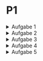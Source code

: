# P1
<details>
<summary>Aufgabe 1</summary>

### Strategien für Temperaturwerte

In der ersten Aufgabe legen Sie unterschiedliche Strategien an, um Temperaturwerte zu erhalten.

a) Definieren Sie eine Schnittstelle Sensor, welche die Methode getTemperature(): Double
besitzt. Über diese Methode liefert ein Sensor eine bestimmte Temperatur zurück. Dieser Typ
ist unsere (abstrakte) Strategie.

b) Es soll mehrere konkrete Strategien geben, die die Schnittstelle Sensor implementieren und
Temperaturwerte liefern. Die Strategien unterscheiden sich in dem Algorithmus, nach dem die
Temperaturwerte geliefert werden:

+ RandomSensor: liefert zufällige Temperaturwerte innerhalb eines Wertebereichs. Der Werte-
bereich wird über die beiden Eigenschaften min und max vom Typ Double festgelegt. Die
beiden Eigenschaften werden im Konstruktor übergeben.
+ ConstantSensor: liefert immer eine konstante Temperatur. Hierfür wird der im Konstruktor
übergebene Temperaturwert verwendet.
+ IncreasingSensor: liefert einen linear steigenden Temperaturverlauf. Hierfür wird zunächst
eine Starttemperatur im Konstruktor übergeben. Diese Temperatur wird bei jedem Zugriff
um 0.5 Grad erhöht.
+ RealWorldSensor: liefert die echte Temperatur für eine bestimmte Umgebung. Der Klas-
se werden zunächst die Koordinaten für einen Ort übergeben (Latitude und Longitude).
Bei jedem Zugriff auf getTemperature wird eine öffentliche Schnitstelle (API) angespro-
chen, die die aktuelle Temperatur für die Koordinaten zurückgibt. Die vollständige Im-
plementierung sollen Sie sich hieraus kopieren: https://gist.github.com/alexdobry/
d192b9daf218a00678f5e6709a263f27. Schauen Sie sich die Implementierung an und ver-
suchen Sie diese nachzuvollziehen.
+ Bonus SinusoidalSensor: liefert einen sinusförmigen Temperaturverlauf. Informieren Sie
sich hierfür über harmonische Schwingungen bzw. Sinusschwingungen. Als Parameter be-
nötigen Sie die Amplitude, Frequenz und Phasenverschiebung (Veränderung über Zeit).

Testen Sie alle Sensoren, indem Sie diese instanziieren und die getTemperature-Methode in
einer Schleife aufrufen. Spielen Sie auch mit den Koordinaten des RealWorldSenor herum:
```
fun main () {
val randomSensor = RandomSensor (min = 2.0, max = 8.0) // liefert
zufällige Temperaturen zwischen 2.0 und 8.0 Grad
repeat (3) {
println ("Random Sensor ${ randomSensor . getTemperature ()}")
}
val constantSensor = ConstantSensor (temp = 21.5) // liefert jedes Mal
21.5 Grad
repeat (3) {
println (" Constant Sensor : ${ constantSensor . getTemperature ()}")
}
val increasingSensor = IncreasingSensor ( startTemp = 15.0) // fängt bei
15 Grad an und erhöht jedes mal die Temperatur um 0.5 Grad
repeat (3) {
println (" Increasing Sensor ${ increasingSensor . getTemperature ()}")
}
val realWorldSenor = RealWorldSenor (51.023080 , 7.562183) //
Koordinaten für den Campus Gummersbach
println ("Real World Sensor ")
println (" Gummersbach : ${ realWorldSenor . getTemperature ()}")
// Koordinaten für Köln
realWorldSenor .lat = 50.941319
realWorldSenor .long = 6.958210
println ("Köln: ${ realWorldSenor . getTemperature ()}")
}
```
Die Konsolenausgabe kann beispielsweise so aussehen:
> Random Sensor: 6.496897428041999\
> Random Sensor: 3.5319770622098154\
> Random Sensor: 7.782588831959013\
> Constant Sensor: 21.5\
> Constant Sensor: 21.5\
> Constant Sensor: 21.5\
> Increasing Sensor: 15.5\
> Increasing Sensor: 16.0\
> Increasing Sensor: 16.5\
> Gummersbach : 2.6\
> Köln: 6.8

</details>

<details>
<summary>Aufgabe 2</summary>

### Strategien verwenden
In dieser Aufgabe sollen die ersten Vorteile der Strategie ersichtlich werden. Hierfür benötigen
wir einen Client, der die Strategie verwendet.

a) Schreiben Sie eine Klasse Thermometer, die einen Sensor im Konstruktor entgegennimmt.
Diese Variable sollte veränderlich sein, damit Sie die Strategie später austauschen können.
Implementieren Sie die Methode ```measure(times: Int)```, welche die repeat-Funktion verwendet,
um times Mal die Temperatur vom Sensor abzufragen (siehe main Funktion der letzten Seite
für die Verwendung von repeat).

b) Erzeugen Sie ein Thermometer in der main Funktion. Übergeben Sie dem Thermometer
eine der in Aufgabe 1 definierten Strategien. Rufen Sie jeweils die measure Methode auf und
schauen Sie sich die Ausgaben in der Konsole an. Überprüfen Sie, ob die ausgegebenen Werte
der Implementierung der Strategie entsprechen.
Beispielhafte Verwendung:
```
fun main () {
// Thermometer mit erster Strategie initialisieren
val thermometer = Thermometer (sensor = RandomSensor (2.0 , 8.0))
thermometer . measure (10)
}
```
c) Nach dem Aufruf der measure Funktion: Ändern Sie die Strategie des Thermometers auf
eine andere Strategie. Rufen Sie erneut die measure Methode auf und schauen Sie sich die
Ausgaben in der Konsole an. Nun sollten die ausgegebenen Werte der Implementierung der
anderen Strategie entsprechen.
Beispielhafte Verwendung:
```
fun main () {
// Code von oben ...
// Strategie wechseln
thermometer .sensor = IncreasingSensor ( startTemp = 15.0)
thermometer . measure (10)
}
```

d) Welchen Vorteil bringt die Strategie für dieses Beispiel?

A:

e) Inwiefern wird das objektorientierte Design Prinzip “encapsulate what varies” erfüllt? Was
unterscheidet sich? Was bleibt gleich?

A:

f) Zeichnen Sie das allgemeine Strukturdiagramm für den bisherigen Code.
![A2Diagram.png](Images/A2Diagram.png)

</details>

<details>
<summary>Aufgabe 3</summary>

### Sensoren dekorieren

In dieser Aufgabe sollen die Strategien aus Aufgabe 1 um weitere Funktionalitäten erweitert
werden.

a) Implementieren Sie die folgenden Dekorierer:

+ SensorLogger: Schreibt bei jeder Temperaturabfrage den aktuellen Wert auf die Konsole.
Kostenausgaben sollen ausschließlich über diesen Dekorierer erfolgen. Entfernen Sie alle
anderen Ausgaben.
+ RoundValues: Rundet die Temperatur auf ganze Zahlen. So wird beispielsweise 19.4 zu 19.0
gerundet.
+ FahrenheitSensor: Rechnet den Temperaturwert von Celsius in Fahrenheit um.

b) Testen Sie jetzt die Dekorierer, indem Sie folgende Aufgaben erledigen:
+ Erzeugen Sie einen Sensor, welcher zufällige Temperaturen zwischen 2.0 und 5.0 rundet
und diese auf der Konsole ausgibt.
+ Erzeugen Sie einen Sensor, welcher linear aufsteigende Temperaturen ab 20.0 Grad Celsius
in Fahrenheit umrechnet, diese danach rundet und anschließend auf der Konsole ausgibt.
+ Erzeugen Sie einen Sensor, der das gleiche wie in der Aufgabe davor macht, aber zusätzlich
die Temperatur in Celsius ausgibt, bevor in Fahrenheit umgerechnet wird.

Verwenden Sie diese dekorierten Sensoren in Ihrer main Funktion. Da Sie jeweils den SensorLogger
verwenden, müssten Sie die dekorierten Ergebnisse auf der Konsole sehen. Überprüfen Sie diese
Konsolenausgaben.

c) Ist die Reihenfolge beim Dekorieren relevant? Begründen Sie Ihre Antwort, indem Sie
prüfen, ob es einen Unterschied zwischen
```
val t1 = Thermometer(SensorLogger(RoundValues(RandomSensor(2.0, 5.0)))) und
val t2 = Thermometer(RoundValues(SensorLogger(RandomSensor(2.0, 5.0)))) gibt.
```

A:

d) Was für Vorteile bringt der Dekorierer? Hätte das alles auch mit weiteren Strategien funk-
tioniert? Wenn nein, was wäre das Problem gewesen?

A:

e) Was ist der grundsätzliche Unterschied zwischen einem Dekorierer und einer Strategie?
Wann wird was verwendet?

A:

f) Welche objektorientierten Design Prinzipien werden vom Dekorierer Muster erfüllt? Be-
gründen Sie Ihre Antwort.

A:

g) Erweitern Sie ihr allgemeines Strukturdiagramm um die weiteren Klassen.

</details>

<details>
<summary>Aufgabe 4</summary>

### Beobachten des Thermometers
In dieser Aufgabe werden Sie ermöglichen, dass andere Objekte das Thermometer beobachten
können und über Temperaturänderungen benachrichtigt werden.

a) Definieren Sie dazu eine Schnittstelle TemperatureObserver mit einer update(tmp: Double)
Methode. Diese Methode soll die neue Temperatur als Parameter erhalten.

b) Definieren Sie folgende Beobachter:
+ TemperatureAlert: Schreibt eine Nachricht auf der Konsole, wenn eine bestimmte Tempe-
ratur erreicht wird. Die Klasse nimmt den Schwellwert und die Nachricht im Konstruktor
entgegen. So wird z.B. die Nachricht “Ganz schön heiß” bei einer Schwelltemperatur von 30
Grad ausgegeben.
+ HeatingSystemObserver: Schaltet eine Heizung an oder aus, basierend auf der Durchschnitts-
temperatur der letzten 5 Temperaturen. Zunächst werden 5 Temperaturwerte in einer Liste
gesammelt. Wenn 5 Werte vorhanden sind, wird der Durchschnitt berechnet. Liegt der
Durchschnitt über einer bestimmten Grenze, wird “Heizung aus” auf der Konsole ausgege-
ben. Liegt der Durchschnitt unter einer bestimmten Grenze, wird “Heizung an” ausgegeben.
Anschließend wird die Liste für die nächsten 5 Temperaturen geleert. Die beiden Schwell-
werte werden im Konstruktor übergeben.

c) Das Thermometer ist das zu beobachtende Subjekt (Publisher). Daher muss es das folgende
Interface implementieren:
```
interface TemperatureSubject {
val observers : MutableList < TemperatureObserver >
fun addObserver (o: TemperatureObserver )
fun removeObserver (o: TemperatureObserver )
}
```
Implementieren Sie das Interface so, dass TemperatureObserver hinzugefügt und entfernt werden
können. Sorgen Sie auch dafür, dass alle registrierten TemperatureObserver benachrichtigt
werden, wenn sich die Temperatur ändert.

Testen Sie das Thermometer in Zusammenspiel mit den beiden Beobachtern, indem Sie z.B.
eine Benachrichtigung auf der Konsole ausgeben, sobald eine Temperatur über 30 Grad gemel-
det wird. Zudem soll die Heizung ab beispielsweise 19 Grad eingeschaltet und unter 23 Grad
ausgeschaltet werden.

Hier ein Beispiel:
```
fun main () {
val sensor = SensorLogger ( RoundValues ( RandomSensor (10.0 , 50.0)))
val thermometer = Thermometer (sensor = sensor )
val alertObserver = TemperatureAlert (
alertTmp = 30.0 ,
alertMsg = "Ganz schön heiß"
)
val heatingSystemObserver = HeatingSystemObserver (
offThreshold = 23.0 ,
onThreshold = 19.0
)
thermometer . addObserver ( alertObserver )
thermometer . addObserver ( heatingSystemObserver )
thermometer . measure (20)
}
```
Die Konsolenausgabe kann beispielsweise so aussehen:
> 15.0\
> 21.0\
> 9.0\
> 31.0\
> Ganz schön heiß\
> 32.0\
> Ganz schön heiß\
> Die Durchschnittstemperatur der letzten 10 Messungen ist 21.6\
> 33.0\
> Ganz schön heiß\
> 24.0\
> 7.0\
> 1.0\
> 1.0\
> Die Durchschnittstemperatur der letzten 10 Messungen ist 13.2\
> Heizung an!

d) Welches Problem löst ein Beobachter? Wie wäre die Alternative, wenn man beispielsweise
in Teilaufgabe 

A:

c) keinen Beobachter verwenden würde?

A:

e) Welche objektorientierten Design Prinzipien werden vom Beobachter Muster erfüllt? Be-
gründen Sie Ihre Antwort.

A:

</details>

<details>
<summary>Aufgabe 5</summary>

### Objektorientierte Programmierung

Ordnen Sie das gesamte Praktikumsblatt in das objektorientierte Paradigma ein.

a) Inwiefern werden die 4 Prinzipien der objektorientierten Programmierung erfüllt? Nen-
nen Sie hierfür ein paar Codestellen (Klassen, Methoden, etc.), das jeweilige Prinzip und den
Erfüllungsgrad.

A:

b) Inwiefern werden die typischen Merkmale der objektorientierten Programmierung erfüllt?
Nennen Sie auch hier ein paar Codestellen, das jeweilige Merkmal und ihre Begründung.

A:

c) Inwiefern tragen die verwendeten Entwurfsmuster zur Objektorientierung bei?

A:

d) Wurde der imperative oder der deklarative Programmierstil überwiegend verwendet? Nen-
nen Sie ein paar Beispiele.

A:

e) Überlegen Sie für sich, welche Techniken und Denkweisen Sie aus der Bearbeitung des
Praktikumsblattes mitnehmen.

A:
</details>
